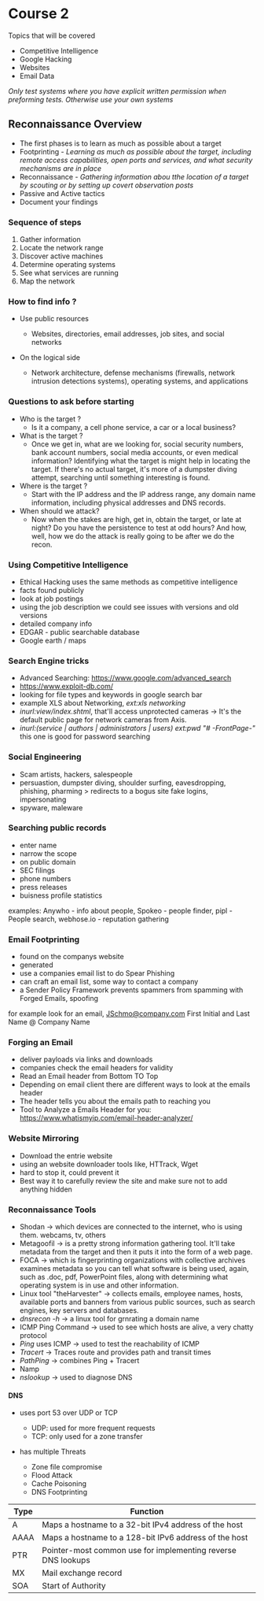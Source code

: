 # Course 2

Topics that will be covered

- Competitive Intelligence
- Google Hacking
- Websites
- Email Data

*Only test systems where you have explicit written permission when preforming tests. Otherwise use your own systems*

## Reconnaissance Overview

- The first phases is to learn as much as possible about a target
- Footprinting - *Learning as much as possible about the target, 
including remote access capabilities, open ports and services, and what security mechanisms are in place*
- Reconnaissance - *Gathering information abou tthe location of a target by scouting or 
by setting up covert observation posts*
- Passive and Active tactics
- Document your findings

### Sequence of steps 

1. Gather information
2. Locate the network range
3. Discover active machines
4. Determine operating systems
5. See what services are running
6. Map the network

### How to find info ?

- Use public resources

    - Websites, directories, email addresses, job sites, and social networks

- On the logical side

    - Network architecture, defense mechanisms (firewalls, network intrusion detections systems), operating systems, and applications

### Questions to ask before starting

- Who is the target ?
    - Is it a company, a cell phone service, a car or a local business? 
- What is the target ?
    -  Once we get in, what are we looking for, social security numbers, bank account numbers, social media accounts, or even medical information? Identifying what the target is might help in locating the target. If there's no actual target, it's more of a dumpster diving attempt, searching until something interesting is found. 
- Where is the target ?
    -  Start with the IP address and the IP address range, any domain name information, including physical addresses and DNS records.
- When should we attack? 
    - Now when the stakes are high, get in, obtain the target, or late at night? Do you have the persistence to test at odd hours? And how, well, how we do the attack is really going to be after we do the recon.

### Using Competitive Intelligence

- Ethical Hacking uses the same methods as competitive intelligence
- facts found publicly
- look at job postings
- using the job description we could see issues with versions and old versions
- detailed company info
- EDGAR - public searchable database
- Google earth / maps

### Search Engine tricks

- Advanced Searching: https://www.google.com/advanced_search
- https://www.exploit-db.com/
- looking for file types and keywords in google search bar
- example XLS about Networking, *ext:xls networking*
- *inurl:view/index.shtml*, that'll access unprotected cameras -> It's the default public page for network cameras from Axis.
- *inurl:(service | authors | administrators | users) ext:pwd "# -FrontPage-"* this one is good for password searching

### Social Engineering

- Scam artists, hackers, salespeople
- persuastion, dumpster diving, shoulder surfing, eavesdropping, phishing, pharming > redirects to a bogus site fake logins, impersonating
- spyware, maleware

### Searching public records

- enter name 
- narrow the scope
- on public domain
- SEC filings
- phone numbers
- press releases
- buisness profile statistics

examples: Anywho - info about people, Spokeo - people finder, pipl - People search, webhose.io - reputation gathering

### Email Footprinting

- found on the companys website
- generated
- use a companies email list to do Spear Phishing
- can craft an email list, some way to contact a company
- a Sender Policy Framework prevents spammers from spamming with Forged Emails, spoofing


for example look for an email, JSchmo@company.com First Initial and Last Name @ Company Name

### Forging an Email

- deliver payloads via links and downloads
- companies check the email headers for validity
- Read an Email header from Bottom TO Top
- Depending on email client there are different ways to look at the emails header
- The header tells you about the emails path to reaching you
- Tool to Analyze a Emails Header for you: https://www.whatismyip.com/email-header-analyzer/


### Website Mirroring

- Download the entrie website
- using an website downloader tools like, HTTrack, Wget
- hard to stop it, could prevent it
- Best way it to carefully review the site and make sure not to add anything hidden


### Reconnaissance Tools

- Shodan -> which devices are connected to the internet, who is using them. webcams, tv, others
- Metagoofil -> is a pretty strong information gathering tool. It'll take metadata from the target and then it puts it into the form of a web page.
- FOCA -> which is fingerprinting organizations with collective archives examines metadata so you can tell what software is being used, again, such as .doc, pdf, PowerPoint files, along with determining what operating system is in use and other information.
- Linux tool "theHarvester" -> collects emails, employee names, hosts, available ports and banners from various public sources, such as search engines, key servers and databases.
- *dnsrecon -h* -> a linux tool for grnrating a domain name
- ICMP Ping Command -> used to see which hosts are alive, a very chatty protocol
- *Ping* uses ICMP -> used to test the reachability of ICMP
- *Tracert* -> Traces route and provides path and transit times
- *PathPing* -> combines Ping + Tracert
- Namp
- *nslookup* -> used to diagnose DNS


#### DNS 

- uses port 53 over UDP or TCP
    - UDP: used for more frequent requests
    - TCP: only used for a zone transfer

- has multiple Threats
    - Zone file compromise
    - Flood Attack
    - Cache Poisoning
    - DNS Footprinting

| Type | Function |
| ------------- | ------------- |
| A | Maps a hostname to a 32-bit IPv4 address of the host |
| AAAA | Maps a hostname to a 128-bit IPv6 address of the host |
| PTR | Pointer-most common use for implementing reverse DNS lookups |
| MX | Mail exchange record |
| SOA | Start of Authority |

